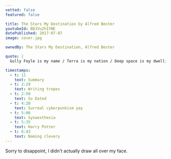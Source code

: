 ```yaml
---
vetted: false
featured: false

title: The Stars My Destination by Alfred Bester
youtubeId: BDJVu2hIYNE
datePublished: 2017-07-07
image: cover.jpg

ownedBy: The Stars My Destination, Alfred Bester

quote: |
  Gully Foyle is my name / Terra is my nation / Deep space is my dwelling place / The stars my destination

timestamps:
  - t: 11
    text: Summary
  - t: 2:29
    text: Writing tropes
  - t: 2:50
    text: So Dated
  - t: 4:20
    text: Surreal cyberpunkism yay
  - t: 5:06
    text: Synaesthesia
  - t: 5:35
    text: Harry Potter
  - t: 6:43
    text: Naming clevery
---
```


Sorry to disappoint, I didn't actually draw all over my face.
